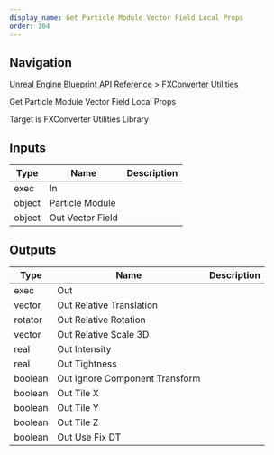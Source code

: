 ```yaml
---
display_name: Get Particle Module Vector Field Local Props
order: 104
---
```

## Navigation

[Unreal Engine Blueprint API Reference](https://dev.epicgames.com/documentation/en-us/unreal-engine/BlueprintAPI) > [FXConverter Utilities](https://dev.epicgames.com/documentation/en-us/unreal-engine/BlueprintAPI/FXConverterUtilities)

Get Particle Module Vector Field Local Props

Target is FXConverter Utilities Library

## Inputs

| Type | Name | Description |
| --- | --- | --- |
| exec | In |  |
| object | Particle Module |  |
| object | Out Vector Field |  |

## Outputs

| Type | Name | Description |
| --- | --- | --- |
| exec | Out |  |
| vector | Out Relative Translation |  |
| rotator | Out Relative Rotation |  |
| vector | Out Relative Scale 3D |  |
| real | Out Intensity |  |
| real | Out Tightness |  |
| boolean | Out Ignore Component Transform |  |
| boolean | Out Tile X |  |
| boolean | Out Tile Y |  |
| boolean | Out Tile Z |  |
| boolean | Out Use Fix DT |  |
